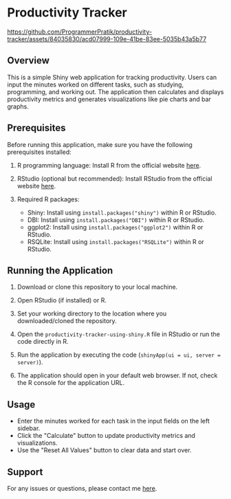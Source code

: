 
# Productivity Tracker

https://github.com/ProgrammerPratik/productivity-tracker/assets/84035830/acd07999-109e-41be-83ee-5035b43a5b77




## Overview

This is a simple Shiny web application for tracking productivity. Users can input the minutes worked on different tasks, such as studying, programming, and working out. The application then calculates and displays productivity metrics and generates visualizations like pie charts and bar graphs.

## Prerequisites

Before running this application, make sure you have the following prerequisites installed:

1. R programming language: Install R from the official website [here](https://www.r-project.org/).

2. RStudio (optional but recommended): Install RStudio from the official website [here](https://www.rstudio.com/products/rstudio/download/).

3. Required R packages:
   - Shiny: Install using `install.packages("shiny")` within R or RStudio.
   - DBI: Install using `install.packages("DBI")` within R or RStudio.
   - ggplot2: Install using `install.packages("ggplot2")` within R or RStudio.
   - RSQLite: Install using `install.packages("RSQLite")` within R or RStudio.

## Running the Application

1. Download or clone this repository to your local machine.

2. Open RStudio (if installed) or R.

3. Set your working directory to the location where you downloaded/cloned the repository.

4. Open the `productivity-tracker-using-shiny.R` file in RStudio or run the code directly in R.

5. Run the application by executing the code (`shinyApp(ui = ui, server = server)`).

6. The application should open in your default web browser. If not, check the R console for the application URL.

## Usage

- Enter the minutes worked for each task in the input fields on the left sidebar.
- Click the "Calculate" button to update productivity metrics and visualizations.
- Use the "Reset All Values" button to clear data and start over.

## Support

For any issues or questions, please contact me [here](mailto:psmerekar@gmail.com).
